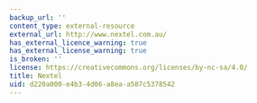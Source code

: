 ```yaml
---
backup_url: ''
content_type: external-resource
external_url: http://www.nextel.com.au/
has_external_licence_warning: true
has_external_license_warning: true
is_broken: ''
license: https://creativecommons.org/licenses/by-nc-sa/4.0/
title: Nextel
uid: d220a000-e4b3-4d06-a8ea-a587c5378542
---
```

